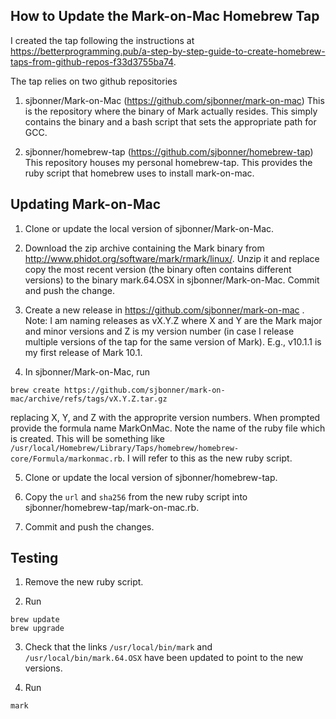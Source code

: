 ## How to Update the Mark-on-Mac Homebrew Tap

I created the tap following the instructions at https://betterprogramming.pub/a-step-by-step-guide-to-create-homebrew-taps-from-github-repos-f33d3755ba74. 

The tap relies on two github repositories

1. sjbonner/Mark-on-Mac (https://github.com/sjbonner/mark-on-mac)
    This is the repository where the binary of Mark actually resides. This simply contains the binary and a bash script that sets the appropriate path for GCC. 
	
2. sjbonner/homebrew-tap (https://github.com/sjbonner/homebrew-tap)
   This repository houses my personal homebrew-tap. This provides the ruby script that homebrew uses to install mark-on-mac.
   
## Updating Mark-on-Mac

1. Clone or update the local version of sjbonner/Mark-on-Mac. 

2. Download the zip archive containing the Mark binary from http://www.phidot.org/software/mark/rmark/linux/. Unzip it and replace copy the most recent version (the binary often contains different versions) to the binary mark.64.OSX in sjbonner/Mark-on-Mac. Commit and push the change.

3. Create a new release in https://github.com/sjbonner/mark-on-mac . Note: I am naming releases as vX.Y.Z where X and Y are the Mark major and minor versions and Z is my version number (in case I release multiple versions of the tap for the same version of Mark). E.g., v10.1.1 is my first release of Mark 10.1.

4. In sjbonner/Mark-on-Mac, run
```
brew create https://github.com/sjbonner/mark-on-mac/archive/refs/tags/vX.Y.Z.tar.gz
```
replacing X, Y, and Z with the approprite version numbers. When prompted provide the formula name MarkOnMac. Note the name of the ruby file which is created. This will be something like `/usr/local/Homebrew/Library/Taps/homebrew/homebrew-core/Formula/markonmac.rb`. I will refer to this as the new ruby script. 

5. Clone or update the local version of sjbonner/homebrew-tap.

6. Copy the `url` and `sha256` from the new ruby script into sjbonner/homebrew-tap/mark-on-mac.rb. 

7. Commit and push the changes.

## Testing

1. Remove the new ruby script.

2. Run
```
brew update
brew upgrade
```

3. Check that the links `/usr/local/bin/mark` and `/usr/local/bin/mark.64.OSX` have been updated to point to the new versions.

4. Run 
```
mark
```



